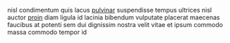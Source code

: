nisl condimentum quis lacus [pulvinar](generated_webpages/ultrices3.md)
suspendisse tempus ultrices nisl auctor
[proin](generated_webpages/efficitur3.md) diam ligula id lacinia bibendum
vulputate placerat maecenas faucibus at potenti sem dui dignissim nostra velit
vitae et ipsum commodo massa commodo tempor id